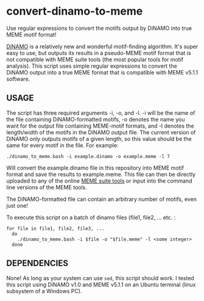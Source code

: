 # convert-dinamo-to-meme
Use regular expressions to convert the motifs output by DiNAMO into true MEME motif format!

[DiNAMO](https://github.com/bonsai-team/DiNAMO) is a relatively new and wonderful motif-finding algorithm. It's super easy to use, but outputs its results in a pseudo-MEME motif format that is not compatible with MEME suite tools (the most popular tools for motif analysis). This script uses simple regular expressions to convert the DiNAMO output into a true MEME format that is compatible with MEME v5.1.1 software.

## USAGE

The script has three required arguments -i, -o, and -l. -i will be the name of the file containing DiNAMO-formatted motifs, -o denotes the name you want for the output file containing MEME-motif formats, and -l denotes the length/width of the motifs in the DiNAMO output file. The current version of DiNAMO only outputs motifs of a given length, so this value should be the same for every motif in the file. For example:

`./dinamo_to_meme.bash -i example.dinamo -o example.meme -l 7`

Will convert the example.dinamo file in this repository into MEME motif format and save the results to example.meme. This file can then be directly uploaded to any of the online [MEME suite tools](http://meme-suite.org/index.html) or input into the command line versions of the MEME tools.

The DiNAMO-formatted file can contain an arbitrary number of motifs, even just one!

To execute this script on a batch of dinamo files (file1, file2, ... etc. :

```
for file in file1, file2, file3, ...
  do
    ./dinamo_to_meme.bash -i $file -o "$file.meme" -l <some integer>
  done
```

## DEPENDENCIES

None! As long as your system can use `sed`, this script should work. I tested this script using DiNAMO v1.0 and MEME v5.1.1 on an Ubuntu terminal (linux subsystem of a Windows PC).
